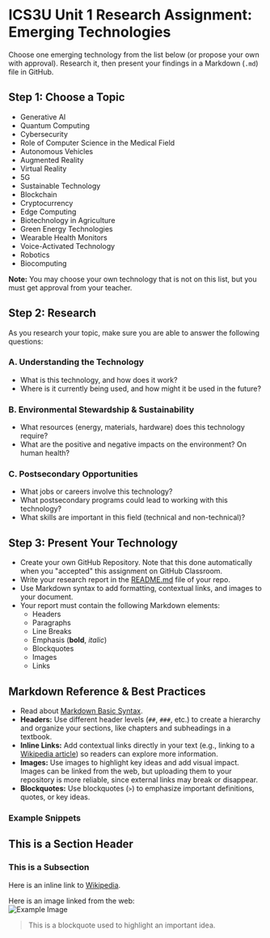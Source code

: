 # ICS3U Unit 1 Research Assignment: Emerging Technologies

Choose one emerging technology from the list below (or propose your own with approval). Research it, then present your findings in a Markdown (`.md`) file in GitHub.

## Step 1: Choose a Topic
- Generative AI  
- Quantum Computing  
- Cybersecurity  
- Role of Computer Science in the Medical Field  
- Autonomous Vehicles  
- Augmented Reality  
- Virtual Reality  
- 5G  
- Sustainable Technology  
- Blockchain  
- Cryptocurrency  
- Edge Computing  
- Biotechnology in Agriculture  
- Green Energy Technologies  
- Wearable Health Monitors  
- Voice-Activated Technology  
- Robotics  
- Biocomputing  

**Note:** You may choose your own technology that is not on this list, but you must get approval from your teacher.

## Step 2: Research
As you research your topic, make sure you are able to answer the following questions:

### A. Understanding the Technology
- What is this technology, and how does it work?  
- Where is it currently being used, and how might it be used in the future?  

### B. Environmental Stewardship & Sustainability
- What resources (energy, materials, hardware) does this technology require?  
- What are the positive and negative impacts on the environment? On human health?  

### C. Postsecondary Opportunities
- What jobs or careers involve this technology?  
- What postsecondary programs could lead to working with this technology?  
- What skills are important in this field (technical and non-technical)?  

## Step 3: Present Your Technology
- Create your own GitHub Repository. Note that this done automatically when you "accepted" this assignment on GitHub Classroom.
- Write your research report in the [README.md](README.md) file of your repo.
- Use Markdown syntax to add formatting, contextual links, and images to your document.
- Your report must contain the following Markdown elements:
  - Headers
  - Paragraphs  
  - Line Breaks  
  - Emphasis (**bold**, *italic*)  
  - Blockquotes  
  - Images  
  - Links  

## Markdown Reference & Best Practices
- Read about [Markdown Basic Syntax](https://www.markdownguide.org/basic-syntax/).
- **Headers:** Use different header levels (`##`, `###`, etc.) to create a hierarchy and organize your sections, like chapters and subheadings in a textbook.  
- **Inline Links:** Add contextual links directly in your text (e.g., linking to a [Wikipedia article](https://en.wikipedia.org/wiki/Main_Page)) so readers can explore more information.  
- **Images:** Use images to highlight key ideas and add visual impact. Images can be linked from the web, but uploading them to your repository is more reliable, since external links may break or disappear.  
- **Blockquotes:** Use blockquotes (`>`) to emphasize important definitions, quotes, or key ideas.  

### Example Snippets
## This is a Section Header
### This is a Subsection

Here is an inline link to [Wikipedia](https://en.wikipedia.org/wiki/Main_Page).

Here is an image linked from the web:  
![Example Image](https://upload.wikimedia.org/wikipedia/commons/thumb/4/48/Markdown-mark.svg/120px-Markdown-mark.svg.png)

> This is a blockquote used to highlight an important idea.
